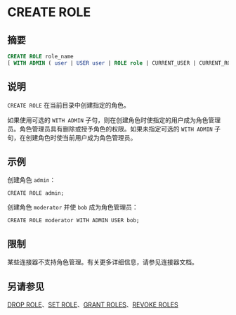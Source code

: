 
# CREATE ROLE

## 摘要

``` sql
CREATE ROLE role_name
[ WITH ADMIN ( user | USER user | ROLE role | CURRENT_USER | CURRENT_ROLE ) ]
```

## 说明

`CREATE ROLE` 在当前目录中创建指定的角色。

如果使用可选的 `WITH ADMIN` 子句，则在创建角色时使指定的用户成为角色管理员。角色管理员具有删除或授予角色的权限。如果未指定可选的 `WITH ADMIN` 子句，在创建角色时使当前用户成为角色管理员。

## 示例

创建角色 `admin`：

    CREATE ROLE admin;

创建角色 `moderator` 并使 `bob` 成为角色管理员：

    CREATE ROLE moderator WITH ADMIN USER bob;

## 限制

某些连接器不支持角色管理。有关更多详细信息，请参见连接器文档。

## 另请参见

[DROP ROLE](./drop-role.html)、[SET ROLE](./set-role.html)、[GRANT ROLES](./grant-roles.html)、[REVOKE ROLES](./revoke-roles.html)